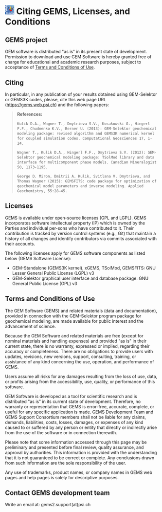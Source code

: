 
# <img style="float: center; height: 6%; width: 6%;" src="../img/gems2.png"> Citing GEMS, Licenses, and Conditions

## GEMS project 

GEM software is distributed "as is" in its present state of development. Permission to download and use GEM Software is hereby granted free of charge for educational and academic research purposes, subject to acceptance of [Terms and Conditions of Use](). 

## Citing

In particular, in any publication of your results obtained using GEM-Selektor or GEMS3K codes, please, cite this web page URL  (https://gems.web.psi.ch) and the following papers:

<style>
  code {
    white-space : pre-wrap !important;
    word-break: break-word;
  }
</style>

> **References:**
>```
>Kulik D.A., Wagner T., Dmytrieva S.V., Kosakowski G., Hingerl F.F., Chudnenko K.V., Berner U. (2013): GEM-Selektor geochemical modeling package: revised algorithm and GEMS3K numerical kernel for coupled simulation codes. Computational Geosciences 17, 1-24.
>```
>
>```
>Wagner T., Kulik D.A., Hingerl F.F., Dmytrieva S.V. (2012): GEM-Selektor geochemical modeling package: TSolMod library and data interface for multicomponent phase models. Canadian Mineralogist 50, 1173-1195.
>```
>
>```
>George D. Miron, Dmitrii A. Kulik, Svitlana V. Dmytrieva, and Thomas Wagner (2015): GEMSFITS: code package for optimization of geochemical model parameters and inverse modeling. Applied Geochemistry, 55:28–45.
>```

## Licenses

GEMS is available under open-source licenses (GPL and LGPL). GEMS incorporates software intellectual property (IP) which is owned by the Parties and individual per-sons who have contributed to it. Their contribution is tracked by version control systems (e.g., Git) that maintain a history of all changes and identify contributors via commits associated with their accounts. 

The following licenses apply for GEMS software components as listed below (GEMS Software License):
- GEM-Standalone (GEMS3K kernel), xGEMS, TSolMod, GEMSFITS: GNU Lesser General Public License (LGPL) v3 
- GEM-Selektor graphical user interface and database package: GNU General Public License (GPL) v3


## Terms and Conditions of Use

The GEM Software (GEMS) and related materials (data and documentation), provided in connection with the GEM-Selektor program package for geochemical modeling, are made available for public interest and the advancement of science.

Because the GEM Software and related materials are free (except for nominal materials and handling expenses) and provided "as is" in their current state, there is no warranty, expressed or implied, regarding their accuracy or completeness. There are no obligations to provide users with updates, revisions, new versions, support, consulting, training, or assistance of any kind concerning the use, operation, and performance of GEMS.

Users assume all risks for any damages resulting from the loss of use, data, or profits arising from the accessibility, use, quality, or performance of this software.

GEM Software is developed as a tool for scientific research and is distributed "as is" in its current state of development. Therefore, no warranty or representation that GEMS is error-free, accurate, complete, or useful for any specific application is made. GEMS Development Team and GEMS Support Consortium members shall not be liable for any claims, demands, liabilities, costs, losses, damages, or expenses of any kind caused to or suffered by any person or entity that directly or indirectly arise from the use of the software or in connection therewith.

Please note that some information accessed through this page may be preliminary and presented before final review, quality assurance, and approval by authorities. This information is provided with the understanding that it is not guaranteed to be correct or complete. Any conclusions drawn from such information are the sole responsibility of the user.

Any use of trademarks, product names, or company names in GEMS web pages and help pages is solely for descriptive purposes.

## Contact GEMS development team

Write an email at: gems2.support(at)psi.ch

